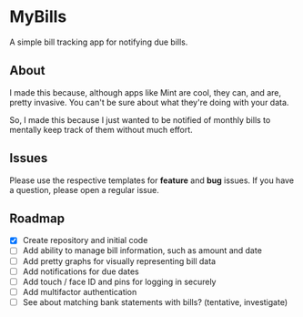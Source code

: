# MyBills

A simple bill tracking app for notifying due bills.

## About

I made this because, although apps like Mint are cool, they can, and are, pretty invasive. You can't be sure about what they're doing with your data.

So, I made this because I just wanted to be notified of monthly bills to mentally keep track of them without much effort.

## Issues

Please use the respective templates for **feature** and **bug** issues. If you have a question, please open a regular issue.

## Roadmap

- [x] Create repository and initial code
- [ ] Add ability to manage bill information, such as amount and date
- [ ] Add pretty graphs for visually representing bill data
- [ ] Add notifications for due dates
- [ ] Add touch / face ID and pins for logging in securely
- [ ] Add multifactor authentication
- [ ] See about matching bank statements with bills? (tentative, investigate)
